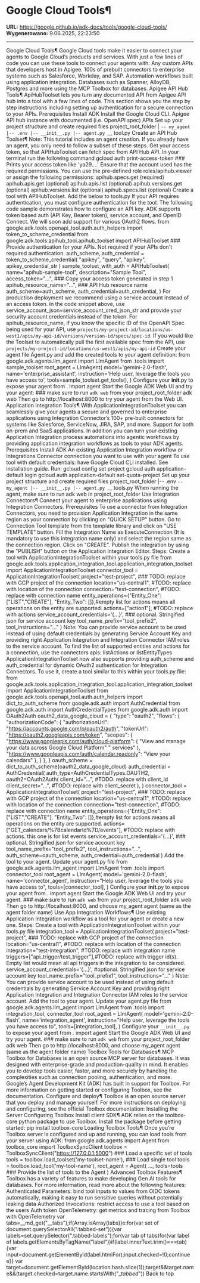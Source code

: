 # Google Cloud Tools¶

**URL:** https://google.github.io/adk-docs/tools/google-cloud-tools/
**Wygenerowano:** 9.06.2025, 22:23:50

---

Google Cloud Tools¶ Google Cloud tools make it easier to connect your agents to Google Cloud’s products and services. With just a few lines of code you can use these tools to connect your agents with: Any custom APIs that developers host in Apigee. 100s of prebuilt connectors to enterprise systems such as Salesforce, Workday, and SAP. Automation workflows built using application integration. Databases such as Spanner, AlloyDB, Postgres and more using the MCP Toolbox for databases. Apigee API Hub Tools¶ ApiHubToolset lets you turn any documented API from Apigee API hub into a tool with a few lines of code. This section shows you the step by step instructions including setting up authentication for a secure connection to your APIs. Prerequisites Install ADK Install the Google Cloud CLI. Apigee API hub instance with documented (i.e. OpenAPI spec) APIs Set up your project structure and create required files project_root_folder | `-- my_agent |-- .env |-- __init__.py |-- agent.py `__ tool.py Create an API Hub Toolset¶ Note: This tutorial includes an agent creation. If you already have an agent, you only need to follow a subset of these steps. Get your access token, so that APIHubToolset can fetch spec from API Hub API. In your terminal run the following command gcloud auth print-access-token ### Prints your access token like 'ya29....' Ensure that the account used has the required permissions. You can use the pre-defined role roles/apihub.viewer or assign the following permissions: apihub.specs.get (required) apihub.apis.get (optional) apihub.apis.list (optional) apihub.versions.get (optional) apihub.versions.list (optional) apihub.specs.list (optional) Create a tool with APIHubToolset. Add the below to tools.py If your API requires authentication, you must configure authentication for the tool. The following code sample demonstrates how to configure an API key. ADK supports token based auth (API Key, Bearer token), service account, and OpenID Connect. We will soon add support for various OAuth2 flows. from google.adk.tools.openapi_tool.auth.auth_helpers import token_to_scheme_credential from google.adk.tools.apihub_tool.apihub_toolset import APIHubToolset ### Provide authentication for your APIs. Not required if your APIs don't required authentication. auth_scheme, auth_credential = token_to_scheme_credential( "apikey", "query", "apikey", apikey_credential_str ) sample_toolset_with_auth = APIHubToolset( name="apihub-sample-tool", description="Sample Tool", access_token="...", ### Copy your access token generated in step 1 apihub_resource_name="...", ### API Hub resource name auth_scheme=auth_scheme, auth_credential=auth_credential, ) For production deployment we recommend using a service account instead of an access token. In the code snippet above, use service_account_json=service_account_cred_json_str and provide your security account credentials instead of the token. For apihub_resource_name, if you know the specific ID of the OpenAPI Spec being used for your API, use `projects/my-project-id/locations/us-west1/apis/my-api-id/versions/version-id/specs/spec-id`. If you would like the Toolset to automatically pull the first available spec from the API, use `projects/my-project-id/locations/us-west1/apis/my-api-id` Create your agent file Agent.py and add the created tools to your agent definition: from google.adk.agents.llm_agent import LlmAgent from .tools import sample_toolset root_agent = LlmAgent( model='gemini-2.0-flash', name='enterprise_assistant', instruction='Help user, leverage the tools you have access to', tools=sample_toolset.get_tools(), ) Configure your __init__.py to expose your agent from . import agent Start the Google ADK Web UI and try your agent: ### make sure to run `adk web` from your project_root_folder adk web Then go to http://localhost:8000 to try your agent from the Web UI. Application Integration Tools¶ With ApplicationIntegrationToolset you can seamlessly give your agents a secure and governed to enterprise applications using Integration Connector’s 100+ pre-built connectors for systems like Salesforce, ServiceNow, JIRA, SAP, and more. Support for both on-prem and SaaS applications. In addition you can turn your existing Application Integration process automations into agentic workflows by providing application integration workflows as tools to your ADK agents. Prerequisites Install ADK An existing Application Integration workflow or Integrations Connector connection you want to use with your agent To use tool with default credentials: have Google Cloud CLI installed. See installation guide. Run: gcloud config set project <project-id> gcloud auth application-default login gcloud auth application-default set-quota-project <project-id> Set up your project structure and create required files project_root_folder |-- .env `-- my_agent |-- __init__.py |-- agent.py `__ tools.py When running the agent, make sure to run adk web in project_root_folder Use Integration Connectors¶ Connect your agent to enterprise applications using Integration Connectors. Prerequisites To use a connector from Integration Connectors, you need to provision Application Integration in the same region as your connection by clicking on "QUICK SETUP" button. Go to Connection Tool template from the template library and click on "USE TEMPLATE" button. Fill the Integration Name as ExecuteConnection (It is mandatory to use this integration name only) and select the region same as the connection region. Click on "CREATE". Publish the integration by using the "PUBLISH" button on the Application Integration Editor. Steps: Create a tool with ApplicationIntegrationToolset within your tools.py file from google.adk.tools.application_integration_tool.application_integration_toolset import ApplicationIntegrationToolset connector_tool = ApplicationIntegrationToolset( project="test-project", ### TODO: replace with GCP project of the connection location="us-central1", #TODO: replace with location of the connection connection="test-connection", #TODO: replace with connection name entity_operations={"Entity_One": ["LIST","CREATE"], "Entity_Two": []},#empty list for actions means all operations on the entity are supported. actions=["action1"], #TODO: replace with actions service_account_credentials='{...}', ### optional. Stringified json for service account key tool_name_prefix="tool_prefix2", tool_instructions="..." ) Note: You can provide service account to be used instead of using default credentials by generating Service Account Key and providing right Application Integration and Integration Connector IAM roles to the service account. To find the list of supported entities and actions for a connection, use the connectors apis: listActions or listEntityTypes ApplicationIntegrationToolset now also supports providing auth_scheme and auth_credential for dynamic OAuth2 authentication for Integration Connectors. To use it, create a tool similar to this within your tools.py file: from google.adk.tools.application_integration_tool.application_integration_toolset import ApplicationIntegrationToolset from google.adk.tools.openapi_tool.auth.auth_helpers import dict_to_auth_scheme from google.adk.auth import AuthCredential from google.adk.auth import AuthCredentialTypes from google.adk.auth import OAuth2Auth oauth2_data_google_cloud = { "type": "oauth2", "flows": { "authorizationCode": { "authorizationUrl": "https://accounts.google.com/o/oauth2/auth", "tokenUrl": "https://oauth2.googleapis.com/token", "scopes": { "https://www.googleapis.com/auth/cloud-platform": ( "View and manage your data across Google Cloud Platform" " services" ), "https://www.googleapis.com/auth/calendar.readonly": "View your calendars" }, } }, } oauth_scheme = dict_to_auth_scheme(oauth2_data_google_cloud) auth_credential = AuthCredential( auth_type=AuthCredentialTypes.OAUTH2, oauth2=OAuth2Auth( client_id="...", #TODO: replace with client_id client_secret="...", #TODO: replace with client_secret ), ) connector_tool = ApplicationIntegrationToolset( project="test-project", ### TODO: replace with GCP project of the connection location="us-central1", #TODO: replace with location of the connection connection="test-connection", #TODO: replace with connection name entity_operations={"Entity_One": ["LIST","CREATE"], "Entity_Two": []},#empty list for actions means all operations on the entity are supported. actions=["GET_calendars/%7BcalendarId%7D/events"], #TODO: replace with actions. this one is for list events service_account_credentials='{...}', ### optional. Stringified json for service account key tool_name_prefix="tool_prefix2", tool_instructions="...", auth_scheme=oauth_scheme, auth_credential=auth_credential ) Add the tool to your agent. Update your agent.py file from google.adk.agents.llm_agent import LlmAgent from .tools import connector_tool root_agent = LlmAgent( model='gemini-2.0-flash', name='connector_agent', instruction="Help user, leverage the tools you have access to", tools=[connector_tool], ) Configure your __init__.py to expose your agent from . import agent Start the Google ADK Web UI and try your agent. ### make sure to run `adk web` from your project_root_folder adk web Then go to http://localhost:8000, and choose my_agent agent (same as the agent folder name) Use App Integration Workflows¶ Use existing Application Integration workflow as a tool for your agent or create a new one. Steps: Create a tool with ApplicationIntegrationToolset within your tools.py file integration_tool = ApplicationIntegrationToolset( project="test-project", ### TODO: replace with GCP project of the connection location="us-central1", #TODO: replace with location of the connection integration="test-integration", #TODO: replace with integration name triggers=["api_trigger/test_trigger"],#TODO: replace with trigger id(s). Empty list would mean all api triggers in the integration to be considered. service_account_credentials='{...}', #optional. Stringified json for service account key tool_name_prefix="tool_prefix1", tool_instructions="..." ) Note: You can provide service account to be used instead of using default credentials by generating Service Account Key and providing right Application Integration and Integration Connector IAM roles to the service account. Add the tool to your agent. Update your agent.py file from google.adk.agents.llm_agent import LlmAgent from .tools import integration_tool, connector_tool root_agent = LlmAgent( model='gemini-2.0-flash', name='integration_agent', instruction="Help user, leverage the tools you have access to", tools=[integration_tool], ) Configure your `__init__.py` to expose your agent from . import agent Start the Google ADK Web UI and try your agent. ### make sure to run `adk web` from your project_root_folder adk web Then go to http://localhost:8000, and choose my_agent agent (same as the agent folder name) Toolbox Tools for Databases¶ MCP Toolbox for Databases is an open source MCP server for databases. It was designed with enterprise-grade and production-quality in mind. It enables you to develop tools easier, faster, and more securely by handling the complexities such as connection pooling, authentication, and more. Google’s Agent Development Kit (ADK) has built in support for Toolbox. For more information on getting started or configuring Toolbox, see the documentation. Configure and deploy¶ Toolbox is an open source server that you deploy and manage yourself. For more instructions on deploying and configuring, see the official Toolbox documentation: Installing the Server Configuring Toolbox Install client SDK¶ ADK relies on the toolbox-core python package to use Toolbox. Install the package before getting started: pip install toolbox-core Loading Toolbox Tools¶ Once you’re Toolbox server is configured and up and running, you can load tools from your server using ADK: from google.adk.agents import Agent from toolbox_core import ToolboxSyncClient toolbox = ToolboxSyncClient("https://127.0.0.1:5000") ### Load a specific set of tools tools = toolbox.load_toolset('my-toolset-name'), ### Load single tool tools = toolbox.load_tool('my-tool-name'), root_agent = Agent( ..., tools=tools ### Provide the list of tools to the Agent ) Advanced Toolbox Features¶ Toolbox has a variety of features to make developing Gen AI tools for databases. For more information, read more about the following features: Authenticated Parameters: bind tool inputs to values from OIDC tokens automatically, making it easy to run sensitive queries without potentially leaking data Authorized Invocations: restrict access to use a tool based on the users Auth token OpenTelemetry: get metrics and tracing from Toolbox with OpenTelemetry var tabs=__md_get("__tabs");if(Array.isArray(tabs))e:for(var set of document.querySelectorAll(".tabbed-set")){var labels=set.querySelector(".tabbed-labels");for(var tab of tabs)for(var label of labels.getElementsByTagName("label"))if(label.innerText.trim()===tab){var input=document.getElementById(label.htmlFor);input.checked=!0;continue e}} var target=document.getElementById(location.hash.slice(1));target&&target.name&&(target.checked=target.name.startsWith("__tabbed_")) Back to top
